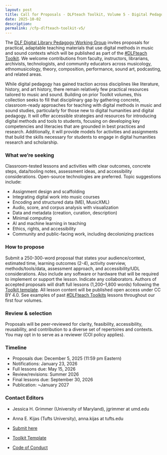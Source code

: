 ```yaml
---
layout: post
title: Call for Proposals - DLFteach Toolkit, Volume 5 - Digital Pedagogy in Music & Sound Studies
date: 2025-10-02
description:
permalink: /cfp-dlfteach-toolkit-v5/
---
```


The [DLF Digital Library Pedagogy Working Group](https://www.diglib.org/groups/digital-library-pedagogy-working-group/) invites proposals for practical, adaptable teaching materials that use digital methods in music and sound contexts which will be published as part of the [#DLFteach Toolkit](https://dlfteach.pubpub.org/dlfteach-toolkits). We welcome contributions from faculty, instructors, librarians, archivists, technologists, and community educators across musicology, ethnomusicology, theory, composition, performance, sound art, podcasting, and related areas.

While digital pedagogy has gained traction across disciplines like literature, history, and art history, there remain relatively few practical resources tailored to music and sound. Building on prior Toolkit volumes, this collection seeks to fill that disciplinary gap by gathering concrete, classroom-ready approaches for teaching with digital methods in music and sound studies, particularly for those new to digital humanities and digital pedagogy. It will offer accessible strategies and resources for introducing digital methods and tools to students, focusing on developing key competencies and literacies that are grounded in best practices and research. Additionally, it will provide models for activities and assignments that build the skills necessary for students to engage in digital humanities research and scholarship.

### What we’re seeking
Classroom-tested lessons and activities with clear outcomes, concrete steps, data/tooling notes, assessment ideas, and accessibility considerations. Open-source technologies are preferred. Topic suggestions include:

- Assignment design and scaffolding
- Integrating digital work into music courses
- Encoding and structured data (MEI, MusicXML)
- Audio, score, and corpus analysis with visualization
- Data and metadata (creation, curation, description)
- Minimal computing
- AI and machine learning in teaching
- Ethics, rights, and accessibility
- Community and public-facing work, including decolonizing practices

### How to propose
Submit a 250-300-word proposal that states your audience/context, estimated time, learning outcomes (2-4), activity overview, methods/tools/data, assessment approach, and accessibility/UDL considerations. Also include any software or hardware that will be required to implement or support the lesson. Indicate any collaborators. Authors of accepted proposals will draft full lessons (1,200–1,800 words) following the [Toolkit template](https://docs.google.com/document/d/1uOg_wutMv1y8LAyfS3QMQslZn4si4gPqnp5im7WW_4k/edit?usp=sharing). All lesson content will be published open access under CC BY 4.0. See examples of past [#DLFteach Toolkits](https://dlfteach.pubpub.org/dlfteach-toolkits) lessons throughout our first four volumes.

### Review & selection
Proposals will be peer-reviewed for clarity, feasibility, accessibility, reusability, and contribution to a diverse set of repertoires and contexts. You may opt in to serve as a reviewer (COI policy applies).

### Timeline
- Proposals due: December 5, 2025 (11:59 pm Eastern)
- Notifications: January 23, 2026
- Full lessons due: May 15, 2026
- Review/revisions: Summer 2026
- Final lessons due: September 30, 2026
- Publication: ~January 2027

### Contact Editors
- Jessica H. Grimmer (University of Maryland), jgrimmer at umd.edu
- Anna E. Kijas (Tufts University), anna.kijas at tufts.edu 

- [Submit here](https://forms.gle/3ho9z22PFCt5xJCD6) 
- [Toolkit Template](https://docs.google.com/document/d/1uOg_wutMv1y8LAyfS3QMQslZn4si4gPqnp5im7WW_4k/edit?usp=sharing)
- [Code of Conduct](https://www.diglib.org/about/code-of-conduct/)


